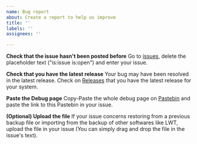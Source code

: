 ```yaml
---
name: Bug report
about: Create a report to help us improve
title: ''
labels: ''
assignees: ''

---
```


**Check that the issue hasn't been posted before**
Go to [issues](https://github.com/gustavklopp/LingL/issues), delete the placeholder text ("is:issue is:open") and enter your issue.

**Check that you have the latest release**
Your bug may have been resolved in the latest release. Check on [Releases](https://github.com/gustavklopp/LingL/releases) that you have the latest release for your system.

**Paste the Debug page**
Copy-Paste the whole debug page on [Pastebin](https://pastebin.com/) and paste the link to this Pastebin in your issue.

**(Optional) Upload the file**
If your issue concerns restoring from a previous backup file or importing from the backup of other softwares like LWT, upload the file in your issue (You can simply drag and drop the file in the issue's text).
